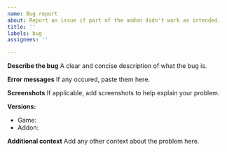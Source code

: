 ```yaml
---
name: Bug report
about: Report an issue if part of the addon didn't work as intended.
title: ''
labels: bug
assignees: ''

---
```


**Describe the bug**
A clear and concise description of what the bug is.

**Error messages**
If any occured, paste them here.

**Screenshots**
If applicable, add screenshots to help explain your problem.

**Versions:**
 - Game: 
 - Addon: 

**Additional context**
Add any other context about the problem here.
